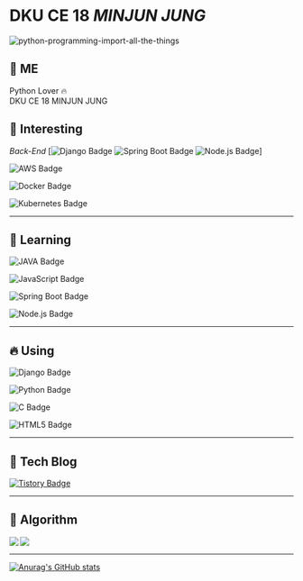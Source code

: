# DKU CE 18 *MINJUN JUNG*

![python-programming-import-all-the-things](https://user-images.githubusercontent.com/93313445/170874751-f2000827-f04c-4c1a-b160-5292031f96b9.jpg)



<!--
**BanApp/BanApp** is a ✨ _special_ ✨ repository because its `README.md` (this file) appears on your GitHub profile.

Here are some ideas to get you started:

- 🔭 I’m currently working on ...
- 🌱 I’m currently learning ...
- 👯 I’m looking to collaborate on ...
- 🤔 I’m looking for help with ...
- 💬 Ask me about ...
- 📫 How to reach me: ...
- 😄 Pronouns: ...
- ⚡ Fun fact: ...
-->

## 🤯 ME
Python Lover 🔥<br/>
DKU CE 18 MINJUN JUNG

## 🔭 Interesting

*Back-End* [![Django Badge](https://img.shields.io/badge/Django-FF7300?style=flat&logo=Django&logoColor=092E20) ![Spring Boot Badge](https://img.shields.io/badge/Spring%20Boot-yellow?style=flat&logo=Spring%20Boot&logoColor=6DB33F) ![Node.js Badge](https://img.shields.io/badge/Node.js-339933?style=flat&logo=Node.js&logoColor=white)]

![AWS Badge](https://img.shields.io/badge/Amazon%20AWS-232F3E?style=flat&logo=Amazon%20AWS&logoColor=FF7800)

![Docker Badge](https://img.shields.io/badge/Docker-2496ED?style=flat&logo=Docker&logoColor=white)

![Kubernetes Badge](https://img.shields.io/badge/Kubernetes-326CE5?style=flat&logo=Kubernetes&logoColor=white)

***



## 🌱 Learning

![JAVA Badge](https://img.shields.io/badge/JAVA-purple?style=flat&logo=JAVA&logoColor=FF7800)

![JavaScript Badge](https://img.shields.io/badge/JavaScript-white?style=flat&logo=JavaScript&logoColor=F7DF1E)

![Spring Boot Badge](https://img.shields.io/badge/Spring%20Boot-yellow?style=flat&logo=Spring%20Boot&logoColor=6DB33F)

![Node.js Badge](https://img.shields.io/badge/Node.js-339933?style=flat&logo=Node.js&logoColor=white)

***

## 🔥 Using

![Django Badge](https://img.shields.io/badge/Django-FF7300?style=flat&logo=Django&logoColor=092E20)

![Python Badge](https://img.shields.io/badge/Python-3776AB?style=flat&logo=Python&logoColor=red)

![C Badge](https://img.shields.io/badge/C-073551?style=flat&logo=C&logoColor=A8B9CC)

![HTML5 Badge](https://img.shields.io/badge/HTML5-white?style=flat&logo=HTML5&logoColor=#E34F26)

***


## 💾 Tech Blog

[![Tistory Badge](https://img.shields.io/badge/Tech%20Blog-555263?style=flat&logoColor=white)](https://geek-inside.tistory.com)

***


## 📘 Algorithm

<img align='left' src="http://mazassumnida.wtf/api/v2/generate_badge?boj=blackberry97">

<img src="http://mazandi.herokuapp.com/api?handle=blackberry97&theme=warm"/>

***


[![Anurag's GitHub stats](https://github-readme-stats.vercel.app/api?username=BanApp)](https://github.com/BanApp/github-readme-stats)
